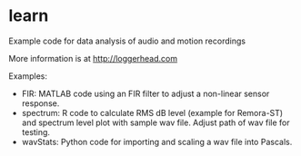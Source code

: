 # learn
Example code for data analysis of audio and motion recordings

More information is at http://loggerhead.com

Examples:
- FIR: MATLAB code using an FIR filter to adjust a non-linear sensor response.
- spectrum: R code to calculate RMS dB level (example for Remora-ST) and spectrum level plot with sample wav file.  Adjust path of wav file for testing.
- wavStats: Python code for importing and scaling a wav file into Pascals.